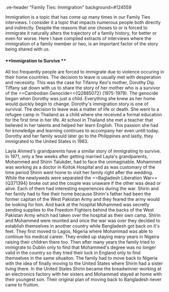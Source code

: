 .ve-header "Family Ties: Immigration" background=#124559

Immigration is a topic that has come up many times in our Family Ties interviews. I consider it a topic that impacts numerous people both directly and indirectly. Despite the reasons that one choses to or is forced to immigrate it naturally alters the trajectory of a family history, for better or even for worse.  Here I have complied extracts of interviews where the immigration of a family member or two, is an important factor of the story being shared with us.


#### **Immigration to Survive **


All too frequently people are forced to immigrate due to violence occuring in their home countries. The decision to leave is usually met with desperation and necessity. This was the case for Tifanny Keo's mother, Dorothy Dip. Tiffany sat down with us to share the story of her mother who is a survivor of the ==Cambodian Genocide=={Q2885072} (1975-1979). The genocide began when Dorothy was just a child. Everything she knew as her home would quickly begin to change. Dorothy's immigration story is one of survival. The decision to leave was a matter of life or death. She went to a refugee camp in Thailand as a child where she received a formal education for the first time in her life. At school in Thailand she met a teacher that believed in her talents and helped her learn English. This passion she had for knowledge and learning continues to accompany her even untill today. Dorothy and her family would later go to the Philippines and lastly, they immigrated to the United States in 1983.  

Layla Ahmed's grandparents have a similar story of immigrating to survive. In 1971, only a few weeks after getting married Layla's grandparents, Mohammed and Shirin Talukder, had to face the unimaginable. Mohammed was working as a doctor in Koitok Hospital and as was customary of the time period Shirin went home to visit her family right after the wedding. While the newlyweds were separated the ==Bagladesh Liberation War=={Q371394} broke out and the couple was unaware if the other was dead or alive. Each of them had interesting experiences during the war. Shirin and her family had to flee their home because Shirin's father had been the former capitan of the West Pakistan Army and they feared the army would be looking for him. And back at the hospital Mohammed was secretly sending supplies to the Freedom Fighters behind the backs of the West Pakistan Army which had taken over the hospital as their own camp. Shirin and Mohammed were reunited and once the war was over they decided to establish themselves in another country while Bangladesh got back on it's feet. They first moved to Lagos, Nigeria where Mohammad was able to continue his medical career. They ended up staying many years in Nigeira raising their children there too. Then after many years the family tried to immigrate to Dublin only to find that Mohammed's degree was no longer valid in the country so they tried their luck in England only to find themselves in the same situaiton. The family had to move back to Nigeria with the idea of finally moving to the United States where Shirin had a sister living there. In the United States Shirin became the breadwinner working at an electronics factory with her sisters and Mohammad stayed at home with their youngest son. Their original plan of moving back to Bangladesh never came to fruition. 

